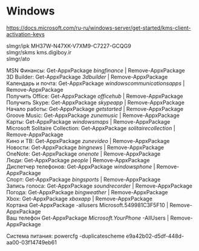 # Windows  
https://docs.microsoft.com/ru-ru/windows-server/get-started/kms-client-activation-keys  

slmgr/ipk MH37W-N47XK-V7XM9-C7227-GCQG9  
slmgr/skms kms.digiboy.ir  
slmgr/ato  

MSN Финансы: Get-AppxPackage *bingfinance* | Remove-AppxPackage  
3D Builder: Get-AppxPackage *3dbuilder* | Remove-AppxPackage  
Календарь и почта: Get-AppxPackage *windowscommunicationsapps* | Remove-AppxPackage  
Получить Office: Get-AppxPackage *officehub* | Remove-AppxPackage  
Получить Skype:  Get-AppxPackage *skypeapp* | Remove-AppxPackage  
Начало работы: Get-AppxPackage *getstarted* | Remove-AppxPackage  
Groove Music: Get-AppxPackage *zunemusic* | Remove-AppxPackage  
Карты: Get-AppxPackage *windowsmaps* | Remove-AppxPackage  
Microsoft Solitaire Collection: Get-AppxPackage *solitairecollection* | Remove-AppxPackage  
Кино и ТВ: Get-AppxPackage *zunevideo* | Remove-AppxPackage  
Новости: Get-AppxPackage *bingnews* | Remove-AppxPackage  
OneNote: Get-AppxPackage *onenote* | Remove-AppxPackage  
Люди: Get-AppxPackage *people* | Remove-AppxPackage  
Диспетчер телефонов: Get-AppxPackage *windowsphone* | Remove-AppxPackage  
Спорт: Get-AppxPackage *bingsports* | Remove-AppxPackage  
Запись голоса: Get-AppxPackage *soundrecorder* | Remove-AppxPackage  
Погода: Get-AppxPackage *bingweather* | Remove-AppxPackage  
Xbox: Get-AppxPackage *xboxapp* | Remove-AppxPackage  
Кортана Get-AppxPackage -allusers Microsoft.549981C3F5F10 | Remove-AppxPackage   
Ваш телефон Get-AppxPackage *Microsoft.YourPhone* -AllUsers | Remove-AppxPackage  

Система питания:   powercfg -duplicatescheme e9a42b02-d5df-448d-aa00-03f14749eb61





